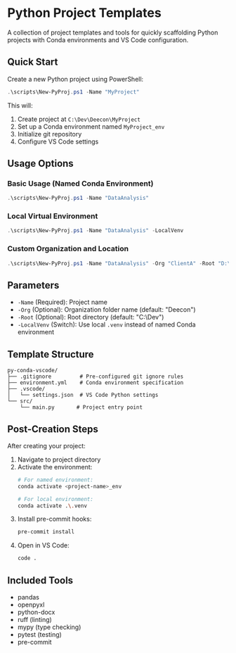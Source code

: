 # Python Project Templates

A collection of project templates and tools for quickly scaffolding Python projects with Conda environments and VS Code configuration.

## Quick Start

Create a new Python project using PowerShell:

```powershell
.\scripts\New-PyProj.ps1 -Name "MyProject"
```

This will:
1. Create project at `C:\Dev\Deecon\MyProject`
2. Set up a Conda environment named `MyProject_env`
3. Initialize git repository
4. Configure VS Code settings

## Usage Options

### Basic Usage (Named Conda Environment)
```powershell
.\scripts\New-PyProj.ps1 -Name "DataAnalysis"
```

### Local Virtual Environment
```powershell
.\scripts\New-PyProj.ps1 -Name "DataAnalysis" -LocalVenv
```

### Custom Organization and Location
```powershell
.\scripts\New-PyProj.ps1 -Name "DataAnalysis" -Org "ClientA" -Root "D:\Projects"
```

## Parameters

- `-Name` (Required): Project name
- `-Org` (Optional): Organization folder name (default: "Deecon")
- `-Root` (Optional): Root directory (default: "C:\Dev")
- `-LocalVenv` (Switch): Use local `.venv` instead of named Conda environment

## Template Structure

```
py-conda-vscode/
├── .gitignore         # Pre-configured git ignore rules
├── environment.yml    # Conda environment specification
├── .vscode/          
│   └── settings.json  # VS Code Python settings
└── src/
    └── main.py       # Project entry point
```

## Post-Creation Steps

After creating your project:

1. Navigate to project directory
2. Activate the environment:
   ```bash
   # For named environment:
   conda activate <project-name>_env
   
   # For local environment:
   conda activate .\.venv
   ```
3. Install pre-commit hooks:
   ```bash
   pre-commit install
   ```
4. Open in VS Code:
   ```bash
   code .
   ```

## Included Tools

- pandas
- openpyxl
- python-docx
- ruff (linting)
- mypy (type checking)
- pytest (testing)
- pre-commit
